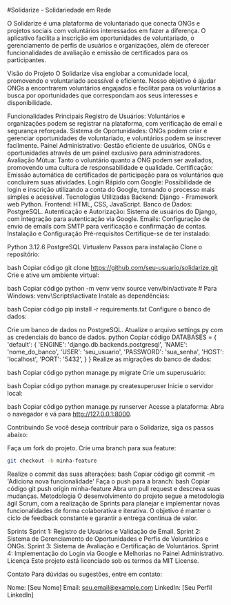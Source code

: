 #Solidarize - Solidariedade em Rede

O Solidarize é uma plataforma de voluntariado que conecta ONGs e projetos sociais com voluntários interessados em fazer a diferença. O aplicativo facilita a inscrição em oportunidades de voluntariado, o gerenciamento de perfis de usuários e organizações, além de oferecer funcionalidades de avaliação e emissão de certificados para os participantes.

Visão do Projeto
O Solidarize visa englobar a comunidade local, promovendo o voluntariado acessível e eficiente. Nosso objetivo é ajudar ONGs a encontrarem voluntários engajados e facilitar para os voluntários a busca por oportunidades que correspondam aos seus interesses e disponibilidade.

Funcionalidades Principais
Registro de Usuários: Voluntários e organizações podem se registrar na plataforma, com verificação de email e segurança reforçada.
Sistema de Oportunidades: ONGs podem criar e gerenciar oportunidades de voluntariado, e voluntários podem se inscrever facilmente.
Painel Administrativo: Gestão eficiente de usuários, ONGs e oportunidades através de um painel exclusivo para administradores.
Avaliação Mútua: Tanto o voluntário quanto a ONG podem ser avaliados, promovendo uma cultura de responsabilidade e qualidade.
Certificação: Emissão automática de certificados de participação para os voluntários que concluírem suas atividades.
Login Rápido com Google: Possibilidade de login e inscrição utilizando a conta do Google, tornando o processo mais simples e acessível.
Tecnologias Utilizadas
Backend: Django - Framework web Python.
Frontend: HTML, CSS, JavaScript.
Banco de Dados: PostgreSQL.
Autenticação e Autorização: Sistema de usuários do Django, com integração para autenticação via Google.
Emails: Configuração de envio de emails com SMTP para verificação e confirmação de contas.
Instalação e Configuração
Pré-requisitos
Certifique-se de ter instalado:

Python 3.12.6
PostgreSQL
Virtualenv
Passos para instalação
Clone o repositório:

bash
Copiar código
git clone https://github.com/seu-usuario/solidarize.git
Crie e ative um ambiente virtual:

bash
Copiar código
python -m venv venv
source venv/bin/activate  # Para Windows: venv\Scripts\activate
Instale as dependências:

bash
Copiar código
pip install -r requirements.txt
Configure o banco de dados:

Crie um banco de dados no PostgreSQL.
Atualize o arquivo settings.py com as credenciais do banco de dados.
python
Copiar código
DATABASES = {
    'default': {
        'ENGINE': 'django.db.backends.postgresql',
        'NAME': 'nome_do_banco',
        'USER': 'seu_usuario',
        'PASSWORD': 'sua_senha',
        'HOST': 'localhost',
        'PORT': '5432',
    }
}
Realize as migrações do banco de dados:

bash
Copiar código
python manage.py migrate
Crie um superusuário:

bash
Copiar código
python manage.py createsuperuser
Inicie o servidor local:

bash
Copiar código
python manage.py runserver
Acesse a plataforma: Abra o navegador e vá para http://127.0.0.1:8000.

Contribuindo
Se você deseja contribuir para o Solidarize, siga os passos abaixo:

Faça um fork do projeto.
Crie uma branch para sua feature:
```sh
git checkout -b minha-feature
```
Realize o commit das suas alterações:
bash
Copiar código
git commit -m 'Adiciona nova funcionalidade'
Faça o push para a branch:
bash
Copiar código
git push origin minha-feature
Abra um pull request e descreva suas mudanças.
Metodologia
O desenvolvimento do projeto segue a metodologia ágil Scrum, com a realização de Sprints para planejar e implementar novas funcionalidades de forma colaborativa e iterativa. O objetivo é manter o ciclo de feedback constante e garantir a entrega contínua de valor.

Sprints
Sprint 1: Registro de Usuários e Validação de Email.
Sprint 2: Sistema de Gerenciamento de Oportunidades e Perfis de Voluntários e ONGs.
Sprint 3: Sistema de Avaliação e Certificação de Voluntários.
Sprint 4: Implementação do Login via Google e Melhorias no Painel Administrativo.
Licença
Este projeto está licenciado sob os termos da MIT License.

Contato
Para dúvidas ou sugestões, entre em contato:

Nome: [Seu Nome]
Email: seu.email@example.com
LinkedIn: [Seu Perfil LinkedIn]
